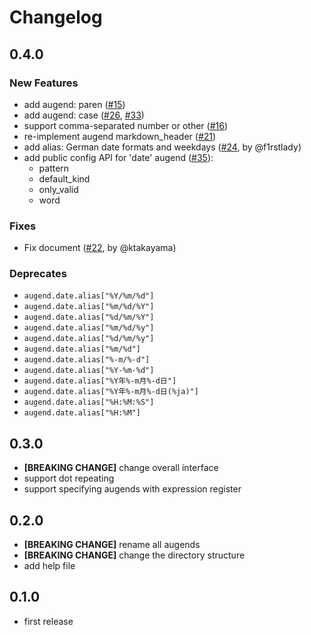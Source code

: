 # Changelog

## 0.4.0

### New Features

* add augend: paren ([#15](https://github.com/monaqa/dial.nvim/pull/15))
* add augend: case ([#26](https://github.com/monaqa/dial.nvim/pull/26), [#33](https://github.com/monaqa/dial.nvim/pull/33))
* support comma-separated number or other ([#16](https://github.com/monaqa/dial.nvim/pull/16))
* re-implement augend markdown_header ([#21](https://github.com/monaqa/dial.nvim/pull/21))
* add alias: German date formats and weekdays ([#24](https://github.com/monaqa/dial.nvim/pull/24), by @f1rstlady)
* add public config API for 'date' augend ([#35](https://github.com/monaqa/dial.nvim/pull/35)):
    * pattern
    * default_kind
    * only_valid
    * word

### Fixes

* Fix document ([#22](https://github.com/monaqa/dial.nvim/pull/22), by @ktakayama)

### Deprecates

* `augend.date.alias["%Y/%m/%d"]`
* `augend.date.alias["%m/%d/%Y"]`
* `augend.date.alias["%d/%m/%Y"]`
* `augend.date.alias["%m/%d/%y"]`
* `augend.date.alias["%d/%m/%y"]`
* `augend.date.alias["%m/%d"]`
* `augend.date.alias["%-m/%-d"]`
* `augend.date.alias["%Y-%m-%d"]`
* `augend.date.alias["%Y年%-m月%-d日"]`
* `augend.date.alias["%Y年%-m月%-d日(%ja)"]`
* `augend.date.alias["%H:%M:%S"]`
* `augend.date.alias["%H:%M"]`

## 0.3.0

* **[BREAKING CHANGE]** change overall interface
* support dot repeating
* support specifying augends with expression register

## 0.2.0

* **[BREAKING CHANGE]** rename all augends
* **[BREAKING CHANGE]** change the directory structure
* add help file

## 0.1.0

* first release
